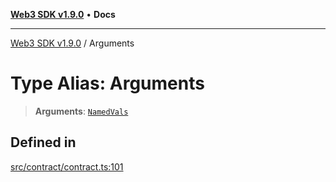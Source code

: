 [**Web3 SDK v1.9.0**](../README.md) • **Docs**

***

[Web3 SDK v1.9.0](../globals.md) / Arguments

# Type Alias: Arguments

> **Arguments**: [`NamedVals`](NamedVals.md)

## Defined in

[src/contract/contract.ts:101](https://github.com/Mystic-Nayy/alephium-web3/blob/c1afd789a197ce5fe21f08c2965942090157c33d/packages/web3/src/contract/contract.ts#L101)
